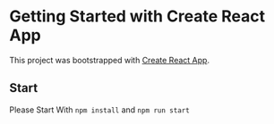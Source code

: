 # Getting Started with Create React App

This project was bootstrapped with [Create React App](https://github.com/facebook/create-react-app).

## Start

Please Start With `npm install` and `npm run start`